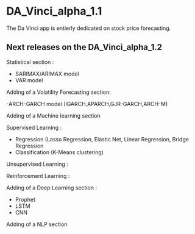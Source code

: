 # DA_Vinci_alpha_1.1

The Da Vinci app is entierly dedicated on stock price forecasting.

## Next releases on the DA_Vinci_alpha_1.2

Statistical section : 

- SARIMAX/ARIMAX model
- VAR model

Adding of a Volatility Forecasting section:

-ARCH-GARCH model (IGARCH,APARCH,GJR-GARCH,ARCH-M)

Adding of a Machine learning section 
  
Supervised Learning :
 - Regression (Lasso Regression, Elastic Net, Linear Regression, Bridge Regression 
 - Classification (K-Means clustering)

Unsupervised Learning :


Reinforcement Learning :


Adding of a Deep Learning section :

 - Prophet
 - LSTM
 - CNN

Adding of a NLP section
